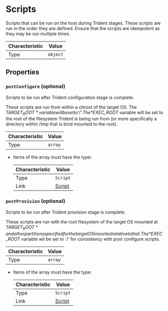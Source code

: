 <!-- THIS FILE IS AUTOMATICALLY GENERATED BY DOCBUILDER, DO NOT EDIT MANUALLY! -->

# Scripts

Scripts that can be run on the host during Trident stages. These scripts are run in the order they are defined. Ensure that the scripts are idempotent as they may be run multiple times.

| Characteristic | Value    |
| -------------- | -------- |
| Type           | `object` |

## Properties

### `postConfigure` (optional)

Scripts to be run after Trident configuration stage is complete.

These scripts are run from within a chroot of the target OS. The *$TARGET_ROOT* variable will be set to '/'. The *$EXEC_ROOT* variable will be set to the root of the filesystem Trident is being run from (or more specifically a directory within /tmp that is bind mounted to the root).

| Characteristic | Value   |
| -------------- | ------- |
| Type           | `array` |

- Items of the array must have the type:

   | Characteristic | Value                 |
   | -------------- | --------------------- |
   | Type           | `Script`              |
   | Link           | [Script](./Script.md) |

### `postProvision` (optional)

Scripts to be run after Trident provision stage is complete.

These scripts are run with the root filesystem of the target OS mounted at *$TARGET_ROOT* and other partitions specified for the target OS mounted relative to that. The *$EXEC_ROOT* variable wil be set to '/' for consistency with post configure scripts.

| Characteristic | Value   |
| -------------- | ------- |
| Type           | `array` |

- Items of the array must have the type:

   | Characteristic | Value                 |
   | -------------- | --------------------- |
   | Type           | `Script`              |
   | Link           | [Script](./Script.md) |


